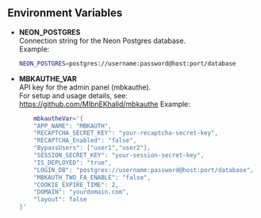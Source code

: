 ## Environment Variables

- **NEON_POSTGRES**  
    Connection string for the Neon Postgres database.  
    Example:
    ```bash
    NEON_POSTGRES=postgres://username:password@host:port/database
    ```

- **MBKAUTHE_VAR**  
    API key for the admin panel (mbkauthe).  
    For setup and usage details, see:  
    https://github.com/MIbnEKhalid/mbkauthe
    Example:
    ```bash
        mbkautheVar='{
        "APP_NAME": "MBKAUTH",
        "RECAPTCHA_SECRET_KEY": "your-recaptcha-secret-key",
        "RECAPTCHA_Enabled": "false",
        "BypassUsers": ["user1","user2"],
        "SESSION_SECRET_KEY": "your-session-secret-key",
        "IS_DEPLOYED": "true",
        "LOGIN_DB": "postgres://username:password@host:port/database",
        "MBKAUTH_TWO_FA_ENABLE": "false",
        "COOKIE_EXPIRE_TIME": 2,
        "DOMAIN": "yourdomain.com",
        "layout": false
    }'
    ```